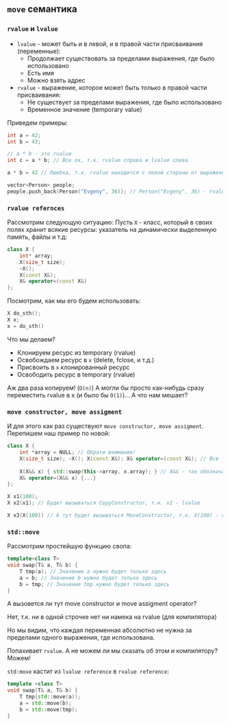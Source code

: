 ## `move` семантика

### `rvalue` и `lvalue`

* `lvalue` - может быть и в левой, и в правой части присваивания (переменные):
  * Продолжает существовать за пределами выражения, где было использовано
  * Есть имя
  * Можно взять адрес
* `rvalue` - выражение, которое может быть только в правой части присваивания:
  * Не существует за пределами выражения, где было использовано
  * Временное значение (temporary value)

Приведем примеры:
```c++
int a = 42;
int b = 43;

// a * b - это rvalue
int c = a * b; // Все ок, т.к. rvalue справа и lvalue слева

a * b = 42 // Ошибка, т.к. rvalue находится с левой стороны от выражения

vector<Person> people;
people.push_back(Person("Evgeny", 36)); // Person("Evgeny", 36) - rvalue
```
### `rvalue refernces`
Рассмотрим следующую ситуацию: Пусть `X` - класс, который в своих полях хранит всякие ресурсы: 
указатель на динамически выделенную память, файлы и т.д:
```c++
class X {
    int* array;
    X(size_t size);
    ~X();
    X(const X&);
    X& operator=(const X&)
};
```

Посмотрим, как мы его будем использовать:
```c++
X do_sth();
X x;
x = do_sth()
```

Что мы делаем?
* Клонируем ресурс из temporary (rvalue)
* Освобождаем ресурс в `x` (delete, fclose, и т.д.)
* Присвоить в `x` клонированный ресурс
* Освободить ресурс в temporary (rvalue)

Аж два раза копируем! (`O(n)`)
А могли бы просто как-нибудь сразу переместить rvalue в x (и было бы `O(1)`)... А что нам мешает?

### `move constructor, move assigment`

И для этого как раз существуют `move constructor, move assigment`. Перепишем наш пример по новой:
```c++
class X {
    int *array = NULL; // Обрати внимание! 
    X(size_t size); ~X(); X(const X&); X& operator=(const X&); // Все то же самое
    
    X(X&& x) { std::swap(this->array, x.array); } // X&& - так обозначается rvalue
    X& operator=(X&& x) {...}
};

X x1(100);
X x2(x1); // Будет вызываться CopyConstructor, т.к. x1 - lvalue

X x3(X(100)) // А тут будет вызываться MoveConstructor, т.к. X(100) - rvalue
```

### `std::move`

Рассмотрим простейшую функцию свопа:
```c++
template<class T>
void swap(T& a, T& b) {
    T tmp(a); // Значение a нужно будет только здесь
    a = b; // Значение b нужно будет только здесь
    b = tmp; // Значение tmp нужно будет только здесь
}
```

А вызовется ли тут move constructor и move assigment operator?

Нет, т.к. ни в одной строчке нет ни намека на rvalue (для компилятора)

Но мы видим, что каждая переменная абсолютно не нужна за пределами одного выражения, где использована.

Попахивает `rvalue`. А не можем ли мы сказать об этом и компилятору? Можем! 

`std:move` кастит из `lvalue reference` в `rvalue reference`:

```c++
template <class T>
void swap(T& a, T& b) {
    T tmp(std::move(a));
    a = std::move(b);
    b = std::move(tmp);
}
```

